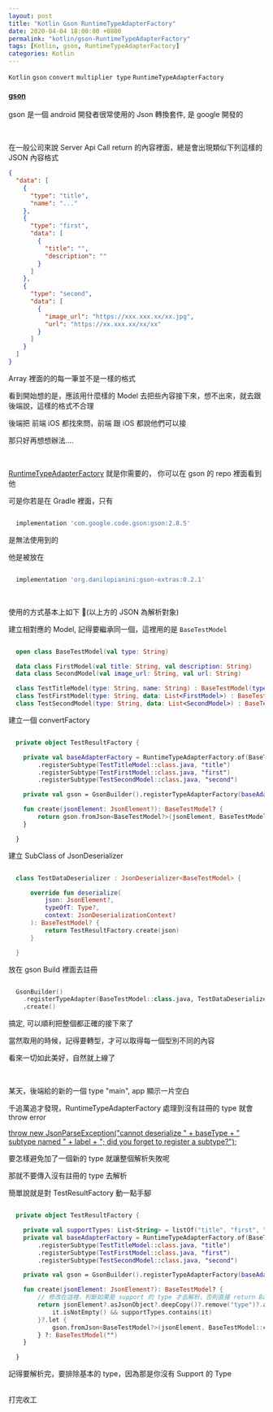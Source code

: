 ```yaml
---
layout: post
title: "Kotlin Gson RuntimeTypeAdapterFactory"
date: 2020-04-04 18:00:00 +0800
permalink: "kotlin/gson-RuntimeTypeAdapterFactory"
tags: [Kotlin, gson, RuntimeTypeAdapterFactory]
categories: Kotlin
---
```


`Kotlin` `gson` `convert` `multiplier type` `RuntimeTypeAdapterFactory`

#### <a href="https://github.com/google/gson" target="_blank">gson</a>

gson 是一個 android 開發者很常使用的 Json 轉換套件, 是 google 開發的

<BR>

在一般公司來說 Server Api Call return 的內容裡面，總是會出現類似下列這樣的 JSON 內容格式

```json
{
  "data": [
    {
      "type": "title",
      "name": "..."
    },
    {
      "type": "first",
      "data": [
        {
          "title": "",
          "description": ""
        }
      ]
    },
    {
      "type": "second",
      "data": [
        {
          "image_url": "https://xxx.xxx.xx/xx.jpg",
          "url": "https://xx.xxx.xx/xx/xx"
        }
      ]
    }
  ]
}
```

Array 裡面的的每一筆並不是一樣的格式

看到開始想的是，應該用什麼樣的 Model 去把些內容接下來，想不出來，就去跟後端說，這樣的格式不合理

後端把 前端 iOS 都找來問，前端 跟 iOS 都說他們可以接

那只好再想想辦法....

<BR>

<a href="
https://github.com/google/gson/blob/master/extras/src/main/java/com/google/gson/typeadapters/RuntimeTypeAdapterFactory.java" target="\_blank">RuntimeTypeAdapterFactory</a> 就是你需要的， 你可以在 gson 的 repo 裡面看到他

可是你若是在 Gradle 裡面，只有

```gradle

  implementation 'com.google.code.gson:gson:2.8.5'

```

是無法使用到的

他是被放在

```gradle

  implementation 'org.danilopianini:gson-extras:0.2.1'

```

<BR>

使用的方式基本上如下 (以上方的 JSON 為解析對象)

建立相對應的 Model, 記得要繼承同一個，這裡用的是 `BaseTestModel`

```kotlin

  open class BaseTestModel(val type: String)

  data class FirstModel(val title: String, val description: String)
  data class SecondModel(val image_url: String, val url: String)

  class TestTitleModel(type: String, name: String) : BaseTestModel(type)
  class TestFirstModel(type: String, data: List<FirstModel>) : BaseTestModel(type)
  class TestSecondModel(type: String, data: List<SecondModel>) : BaseTestModel(type)

```

建立一個 convertFactory

```kotlin

  private object TestResultFactory {

    private val baseAdapterFactory = RuntimeTypeAdapterFactory.of(BaseTestModel::class.java)
        .registerSubtype(TestTitleModel::class.java, "title")
        .registerSubtype(TestFirstModel::class.java, "first")
        .registerSubtype(TestSecondModel::class.java, "second")

    private val gson = GsonBuilder().registerTypeAdapterFactory(baseAdapterFactory).create()

    fun create(jsonElement: JsonElement?): BaseTestModel? {
        return gson.fromJson<BaseTestModel?>(jsonElement, BaseTestModel::class.java)
    }

  }

```

建立 SubClass of JsonDeserializer

```kotlin

  class TestDataDeserializer : JsonDeserializer<BaseTestModel> {

      override fun deserialize(
          json: JsonElement?,
          typeOfT: Type?,
          context: JsonDeserializationContext?
      ): BaseTestModel? {
          return TestResultFactory.create(json)
      }

  }

```

放在 gson Build 裡面去註冊

```kotlin

  GsonBuilder()
    .registerTypeAdapter(BaseTestModel::class.java, TestDataDeserializer())
    .create()

```

搞定, 可以順利把整個都正確的接下來了

當然取用的時候，記得要轉型，才可以取得每一個型別不同的內容

看來一切如此美好，自然就上線了

<BR>

某天，後端給的新的一個 type "main", app 顯示一片空白

千追萬追才發現，RuntimeTypeAdapterFactory 處理到沒有註冊的 type 就會 throw error

<a href="https://github.com/google/gson/blob/55acc23d8656a9fe5b19b92029a2dc7277e3765c/extras/src/main/java/com/google/gson/typeadapters/RuntimeTypeAdapterFactory.java#L240" target="\_blank">throw new JsonParseException("cannot deserialize " + baseType + " subtype named " + label + "; did you forget to register a subtype?");</a>

要怎樣避免加了一個新的 type 就讓整個解析失敗呢

那就不要傳入沒有註冊的 type 去解析

簡單說就是對 TestResultFactory 動一點手腳

```kotlin

  private object TestResultFactory {

    private val supportTypes: List<String> = listOf("title", "first", "second")
    private val baseAdapterFactory = RuntimeTypeAdapterFactory.of(BaseTestModel::class.java)
        .registerSubtype(TestTitleModel::class.java, "title")
        .registerSubtype(TestFirstModel::class.java, "first")
        .registerSubtype(TestSecondModel::class.java, "second")

    private val gson = GsonBuilder().registerTypeAdapterFactory(baseAdapterFactory).create()

    fun create(jsonElement: JsonElement?): BaseTestModel? {
        // 修改在這裡，判斷如果是 support 的 type 才去解析，否則直接 return Base Type
        return jsonElement?.asJsonObject?.deepCopy()?.remove("type")?.asString?.takeIf {
            it.isNotEmpty() && supportTypes.contains(it)
        }?.let {
            gson.fromJson<BaseTestModel?>(jsonElement, BaseTestModel::class.java)
        } ?: BaseTestModel("")
    }

  }

```

記得要解析完，要排除基本的 type，因為那是你沒有 Support 的 Type

<BR>
打完收工
